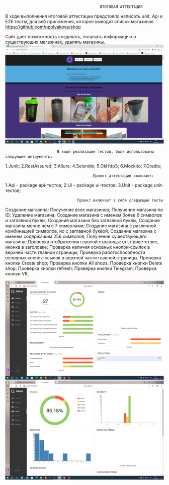                                               ИТОГОВАЯ АТТЕСТАЦИЯ 
В ходе выполнения итоговой аттестации предстояло написать unit, Api и E2E тесты, для веб приложения, которое выводит
список магазинов https://github.com/npolyakova/shop

Сайт дает возможность создовать, получать информацию о существующих магазинах, удалять магазины.
![img.png](img.png)

                           В ходе реализации тестов, были использованы следующие интрументы:

1.Junit;
2.RestAssured;
3.Allure;
4.Selenide;
5.OkHttp3;
6.Mockito;
7.Gradle;

                                           Проект аттестации включает:
1.Api - package api-тестов;
2.Ui -  package ui-тестов;
3.Unit - package unit-тестов;

                                    Проект включает в себя следующие тесты
Создание магазина;
Получение всех магазинов;
Получение магазина по ID;
Удаление магазина;
Создание магазина с именем более 6 символов и заглавной буквы;
Создание магазина без заглавной буквы;
Создание магазина менне чем с 7 символами;
Создание магазина с различной комбинацией символов, но с заглавной буквой;
Создание магазина с именем содержащим 256 символов;
Получение существующего магазина;
Проверка отображения главной страницы: url, приветствие, иконка в заголовке;
Проверка наличия основных кнопок-ссылок в верхней части главной страницы;
Проверка работоспособности основных кнопок-ссылок в верхней части главной страницы;
Проверка кнопки Create shop;
Проверка кнопки All shops;
Проверка кнопки Delete shop;
Проверка кнопки refresh;
Проверка кнопки Telegram;
Проверка кнопки VK.

![img_1.png](img_1.png)
![img_2.png](img_2.png)





